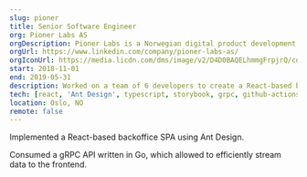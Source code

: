 ```yaml
---
slug: pioner
title: Senior Software Engineer
org: Pioner Labs AS
orgDescription: Pioner Labs is a Norwegian digital product development and data analytics company.
orgUrl: https://www.linkedin.com/company/pioner-labs-as/
orgIconUrl: https://media.licdn.com/dms/image/v2/D4D0BAQELhmmgFrpjrQ/company-logo_200_200/company-logo_200_200/0/1703619991366?e=1733356800&v=beta&t=lKJzuZpjjGduFoaREMqo0ikn2LQThHf8_9iyOsEXSQ8
start: 2018-11-01
end: 2019-05-31
description: Worked on a team of 6 developers to create a React-based backoffice frontend for one of the largest fashion chains in Scandinavia.
tech: [react, 'Ant Design', typescript, storybook, grpc, github-actions]
location: Oslo, NO
remote: false
---
```


Implemented a React-based backoffice SPA using Ant Design.

Consumed a gRPC API written in Go, which allowed to efficiently stream data to the frontend.
